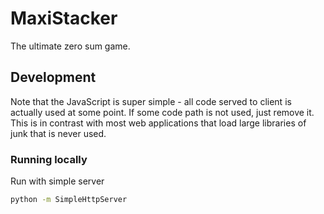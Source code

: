 # MaxiStacker
The ultimate zero sum game. 

## Development
Note that the JavaScript is super simple - all code served to client is actually used at some point. If some code path is not used, just remove it. 
This is in contrast with most web applications that load large libraries of junk that is never used.  

### Running locally 
Run with simple server
```sh
python -m SimpleHttpServer
```

